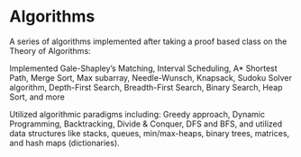 # Algorithms

A series of algorithms implemented after taking a proof based class on the Theory of Algorithms:

Implemented Gale-Shapley’s Matching, Interval Scheduling, A\* Shortest Path, Merge Sort, Max subarray, Needle-Wunsch,
Knapsack, Sudoku Solver algorithm, Depth-First Search, Breadth-First Search, Binary Search, Heap Sort, and more

Utilized algorithmic paradigms including: Greedy approach, Dynamic Programming, Backtracking, Divide & Conquer, DFS
and BFS, and utilized data structures like stacks, queues, min/max-heaps, binary trees, matrices, and hash maps (dictionaries).
